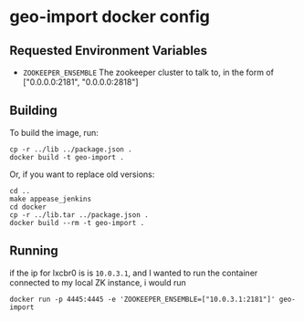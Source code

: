 # geo-import docker config #

## Requested Environment Variables ##
* `ZOOKEEPER_ENSEMBLE` The zookeeper cluster to talk to, in the form of ["0.0.0.0:2181", "0.0.0.0:2818"]

## Building ##
To build the image, run:
```
cp -r ../lib ../package.json .
docker build -t geo-import .
```

Or, if you want to replace old versions:
```
cd ..
make appease_jenkins
cd docker
cp -r ../lib.tar ../package.json .
docker build --rm -t geo-import .
```

## Running ##
if the ip for lxcbr0 is is `10.0.3.1`, and I wanted to run the container connected to
my local ZK instance, i would run
```
docker run -p 4445:4445 -e 'ZOOKEEPER_ENSEMBLE=["10.0.3.1:2181"]' geo-import
```

